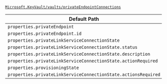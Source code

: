 [`Microsoft.KeyVault/vaults/privateEndpointConnections`](https://docs.microsoft.com/en-us/azure/templates/microsoft.keyvault/vaults/privateendpointconnections)

| Default Path | Alias |
|---|---|
| `properties.privateEndpoint` | `Microsoft.KeyVault/vaults/privateEndpointConnections/privateEndpoint` |
| `properties.privateEndpoint.id` | `Microsoft.KeyVault/vaults/privateEndpointConnections/privateEndpoint.id` |
| `properties.privateLinkServiceConnectionState` | `Microsoft.KeyVault/vaults/privateEndpointConnections/privateLinkServiceConnectionState` |
| `properties.privateLinkServiceConnectionState.status` | `Microsoft.KeyVault/vaults/privateEndpointConnections/privateLinkServiceConnectionState.status` |
| `properties.privateLinkServiceConnectionState.description` | `Microsoft.KeyVault/vaults/privateEndpointConnections/privateLinkServiceConnectionState.description` |
| `properties.privateLinkServiceConnectionState.actionRequired` | `Microsoft.KeyVault/vaults/privateEndpointConnections/privateLinkServiceConnectionState.actionRequired` |
| `properties.provisioningState` | `Microsoft.KeyVault/vaults/privateEndpointConnections/provisioningState` |
| `properties.privateLinkServiceConnectionState.actionsRequired` | `Microsoft.KeyVault/vaults/privateEndpointConnections/privateLinkServiceConnectionState.actionsRequired` |


